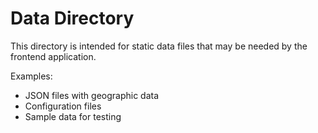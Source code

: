 # Data Directory

This directory is intended for static data files that may be needed by the frontend application.

Examples:
- JSON files with geographic data
- Configuration files
- Sample data for testing